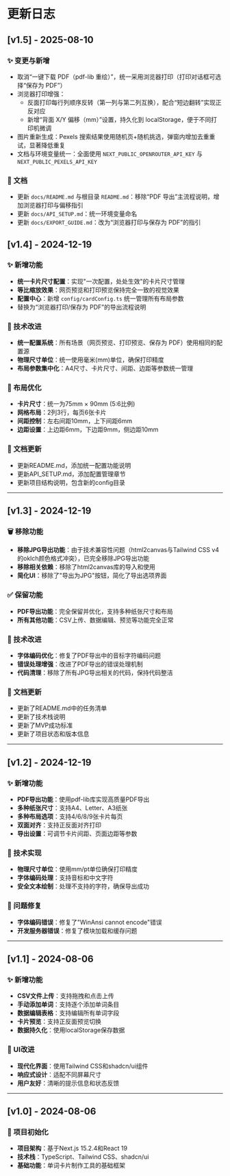 # 更新日志

## [v1.5] - 2025-08-10

### ✨ 变更与新增
- 取消“一键下载 PDF（pdf-lib 重绘）”，统一采用浏览器打印（打印对话框可选择“保存为 PDF”）
- 浏览器打印增强：
  - 反面打印每行列顺序反转（第一列与第二列互换），配合“短边翻转”实现正反对应
  - 新增“背面 X/Y 偏移（mm）”设置，持久化到 localStorage，便于不同打印机微调
- 图片重新生成：Pexels 搜索结果使用随机页+随机挑选，弹窗内增加去重重试，显著降低重复
- 文档与环境变量统一：全面使用 `NEXT_PUBLIC_OPENROUTER_API_KEY` 与 `NEXT_PUBLIC_PEXELS_API_KEY`

### 📝 文档
- 更新 `docs/README.md` 与根目录 `README.md`：移除“PDF 导出”主流程说明，增加浏览器打印与偏移指引
- 更新 `docs/API_SETUP.md`：统一环境变量命名
- 更新 `docs/EXPORT_GUIDE.md`：改为“浏览器打印与保存为 PDF”的指引

## [v1.4] - 2024-12-19

### ✨ 新增功能
- **统一卡片尺寸配置**：实现"一次配置，处处生效"的卡片尺寸管理
- **等比缩放效果**：网页预览和打印预览保持完全一致的视觉效果
- **配置中心**：新增 `config/cardConfig.ts` 统一管理所有布局参数
- 替换为“浏览器打印/保存为 PDF”的导出流程说明

### 🔧 技术改进
- **统一配置系统**：所有场景（网页预览、打印预览、保存为 PDF）使用相同的配置源
- **物理尺寸单位**：统一使用毫米(mm)单位，确保打印精度
- **布局参数集中化**：A4尺寸、卡片尺寸、间距、边距等参数统一管理

### 📐 布局优化
- **卡片尺寸**：统一为75mm × 90mm (5:6比例)
- **网格布局**：2列3行，每页6张卡片
- **间距控制**：左右间距10mm，上下间距6mm
- **边距设置**：上边距6mm，下边距9mm，侧边距10mm

### 📝 文档更新
- 更新README.md，添加统一配置功能说明
- 更新API_SETUP.md，添加配置管理章节
- 更新项目结构说明，包含新的config目录

---

## [v1.3] - 2024-12-19

### 🗑️ 移除功能
- **移除JPG导出功能**：由于技术兼容性问题（html2canvas与Tailwind CSS v4的oklch颜色格式冲突），已完全移除JPG导出功能
- **移除相关依赖**：移除了html2canvas库的导入和使用
- **简化UI**：移除了"导出为JPG"按钮，简化了导出选项界面

### ✅ 保留功能
- **PDF导出功能**：完全保留并优化，支持多种纸张尺寸和布局
- **所有其他功能**：CSV上传、数据编辑、预览等功能完全正常

### 🔧 技术改进
- **字体编码优化**：修复了PDF导出中的音标字符编码问题
- **错误处理增强**：改进了PDF导出的错误处理机制
- **代码清理**：移除了所有JPG导出相关的代码，保持代码整洁

### 📝 文档更新
- 更新了README.md中的任务清单
- 更新了技术栈说明
- 更新了MVP成功标准
- 更新了项目状态和版本信息

---

## [v1.2] - 2024-12-19

### ✨ 新增功能
- **PDF导出功能**：使用pdf-lib库实现高质量PDF导出
- **多种纸张尺寸**：支持A4、Letter、A3纸张
- **多种布局选项**：支持4/6/8/9张卡片每页
- **双面对齐**：支持正反面对齐打印
- **导出设置**：可调节卡片间距、页面边距等参数

### 🔧 技术实现
- **物理尺寸单位**：使用mm/pt单位确保打印精度
- **字体编码处理**：支持音标和中文字符
- **安全文本绘制**：处理不支持的字符，确保导出成功

### 🐛 问题修复
- **字体编码错误**：修复了"WinAnsi cannot encode"错误
- **开发服务器错误**：修复了模块加载和缓存问题

---

## [v1.1] - 2024-08-06

### ✨ 新增功能
- **CSV文件上传**：支持拖拽和点击上传
- **手动添加单词**：支持逐个添加单词条目
- **数据编辑表格**：支持编辑所有单词字段
- **卡片预览**：支持正反面预览切换
- **数据持久化**：使用localStorage保存数据

### 🎨 UI改进
- **现代化界面**：使用Tailwind CSS和shadcn/ui组件
- **响应式设计**：适配不同屏幕尺寸
- **用户友好**：清晰的提示信息和状态反馈

---

## [v1.0] - 2024-08-06

### 🎯 项目初始化
- **项目架构**：基于Next.js 15.2.4和React 19
- **技术栈**：TypeScript、Tailwind CSS、shadcn/ui
- **基础功能**：单词卡片制作工具的基础框架 